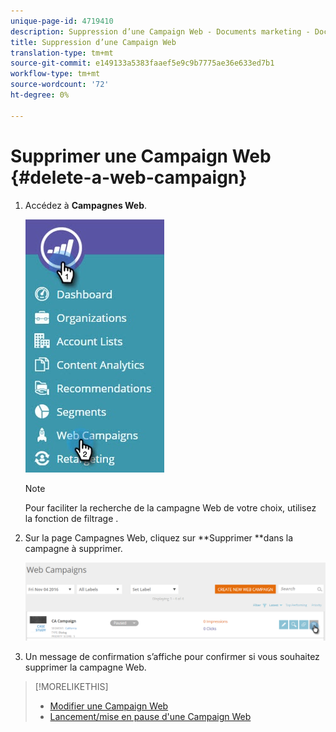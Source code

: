 ```yaml
---
unique-page-id: 4719410
description: Suppression d’une Campaign Web - Documents marketing - Documentation du produit
title: Suppression d’une Campaign Web
translation-type: tm+mt
source-git-commit: e149133a5383faaef5e9c9b7775ae36e633ed7b1
workflow-type: tm+mt
source-wordcount: '72'
ht-degree: 0%

---
```



# Supprimer une Campaign Web {#delete-a-web-campaign}

1. Accédez à **Campagnes Web**.

   ![](assets/web-campaigns-hand-3.jpg)

   >[!NOTE]
   >
   >Pour faciliter la recherche de la campagne Web de votre choix, utilisez la fonction de filtrage [](filter-web-campaigns.md).

1. Sur la page Campagnes Web, cliquez sur **Supprimer **dans la campagne à supprimer.

   ![](assets/web-campaigns-1-delete-hand-1.png)

1. Un message de confirmation s’affiche pour confirmer si vous souhaitez supprimer la campagne Web.

>[!MORELIKETHIS]
>
>* [Modifier une Campaign Web](edit-an-existing-web-campaign.md)
>* [Lancement/mise en pause d&#39;une Campaign Web](launch-pause-a-web-campaign.md)

